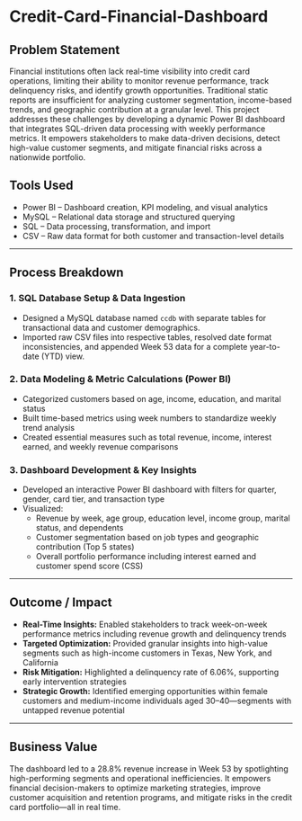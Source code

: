 # Credit-Card-Financial-Dashboard

## Problem Statement  
Financial institutions often lack real-time visibility into credit card operations, limiting their ability to monitor revenue performance, track delinquency risks, and identify growth opportunities. Traditional static reports are insufficient for analyzing customer segmentation, income-based trends, and geographic contribution at a granular level. This project addresses these challenges by developing a dynamic Power BI dashboard that integrates SQL-driven data processing with weekly performance metrics. It empowers stakeholders to make data-driven decisions, detect high-value customer segments, and mitigate financial risks across a nationwide portfolio.

## Tools Used  
- Power BI – Dashboard creation, KPI modeling, and visual analytics  
- MySQL – Relational data storage and structured querying  
- SQL – Data processing, transformation, and import  
- CSV – Raw data format for both customer and transaction-level details

---

## Process Breakdown  

### 1. SQL Database Setup & Data Ingestion  
- Designed a MySQL database named `ccdb` with separate tables for transactional data and customer demographics.  
- Imported raw CSV files into respective tables, resolved date format inconsistencies, and appended Week 53 data for a complete year-to-date (YTD) view.

### 2. Data Modeling & Metric Calculations (Power BI)  
- Categorized customers based on age, income, education, and marital status  
- Built time-based metrics using week numbers to standardize weekly trend analysis  
- Created essential measures such as total revenue, income, interest earned, and weekly revenue comparisons

### 3. Dashboard Development & Key Insights  
- Developed an interactive Power BI dashboard with filters for quarter, gender, card tier, and transaction type  
- Visualized:
  - Revenue by week, age group, education level, income group, marital status, and dependents  
  - Customer segmentation based on job types and geographic contribution (Top 5 states)  
  - Overall portfolio performance including interest earned and customer spend score (CSS)

---

## Outcome / Impact  

- **Real-Time Insights:** Enabled stakeholders to track week-on-week performance metrics including revenue growth and delinquency trends  
- **Targeted Optimization:** Provided granular insights into high-value segments such as high-income customers in Texas, New York, and California  
- **Risk Mitigation:** Highlighted a delinquency rate of 6.06%, supporting early intervention strategies  
- **Strategic Growth:** Identified emerging opportunities within female customers and medium-income individuals aged 30–40—segments with untapped revenue potential

---

## Business Value  
The dashboard led to a 28.8% revenue increase in Week 53 by spotlighting high-performing segments and operational inefficiencies. It empowers financial decision-makers to optimize marketing strategies, improve customer acquisition and retention programs, and mitigate risks in the credit card portfolio—all in real time.
